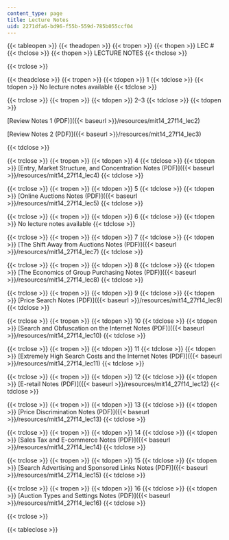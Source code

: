 ```yaml
---
content_type: page
title: Lecture Notes
uid: 2271dfa6-bd96-f55b-559d-785b055ccf04
---
```


{{< tableopen >}}
{{< theadopen >}}
{{< tropen >}}
{{< thopen >}}
LEC #
{{< thclose >}}
{{< thopen >}}
LECTURE NOTES
{{< thclose >}}

{{< trclose >}}

{{< theadclose >}}
{{< tropen >}}
{{< tdopen >}}
1
{{< tdclose >}}
{{< tdopen >}}
No lecture notes available
{{< tdclose >}}

{{< trclose >}}
{{< tropen >}}
{{< tdopen >}}
2–3
{{< tdclose >}}
{{< tdopen >}}


[Review Notes 1 (PDF)]({{< baseurl >}}/resources/mit14_27f14_lec2)

[Review Notes 2 (PDF)]({{< baseurl >}}/resources/mit14_27f14_lec3)


{{< tdclose >}}

{{< trclose >}}
{{< tropen >}}
{{< tdopen >}}
4
{{< tdclose >}}
{{< tdopen >}}
[Entry, Market Structure, and Concentration Notes (PDF)]({{< baseurl >}}/resources/mit14_27f14_lec4)
{{< tdclose >}}

{{< trclose >}}
{{< tropen >}}
{{< tdopen >}}
5
{{< tdclose >}}
{{< tdopen >}}
[Online Auctions Notes (PDF)]({{< baseurl >}}/resources/mit14_27f14_lec5)
{{< tdclose >}}

{{< trclose >}}
{{< tropen >}}
{{< tdopen >}}
6
{{< tdclose >}}
{{< tdopen >}}
No lecture notes available
{{< tdclose >}}

{{< trclose >}}
{{< tropen >}}
{{< tdopen >}}
7
{{< tdclose >}}
{{< tdopen >}}
[The Shift Away from Auctions Notes (PDF)]({{< baseurl >}}/resources/mit14_27f14_lec7)
{{< tdclose >}}

{{< trclose >}}
{{< tropen >}}
{{< tdopen >}}
8
{{< tdclose >}}
{{< tdopen >}}
[The Economics of Group Purchasing Notes (PDF)]({{< baseurl >}}/resources/mit14_27f14_lec8)
{{< tdclose >}}

{{< trclose >}}
{{< tropen >}}
{{< tdopen >}}
9
{{< tdclose >}}
{{< tdopen >}}
[Price Search Notes (PDF)]({{< baseurl >}}/resources/mit14_27f14_lec9)
{{< tdclose >}}

{{< trclose >}}
{{< tropen >}}
{{< tdopen >}}
10
{{< tdclose >}}
{{< tdopen >}}
[Search and Obfuscation on the Internet Notes (PDF)]({{< baseurl >}}/resources/mit14_27f14_lec10)
{{< tdclose >}}

{{< trclose >}}
{{< tropen >}}
{{< tdopen >}}
11
{{< tdclose >}}
{{< tdopen >}}
[Extremely High Search Costs and the Internet Notes (PDF)]({{< baseurl >}}/resources/mit14_27f14_lec11)
{{< tdclose >}}

{{< trclose >}}
{{< tropen >}}
{{< tdopen >}}
12
{{< tdclose >}}
{{< tdopen >}}
[E-retail Notes (PDF)]({{< baseurl >}}/resources/mit14_27f14_lec12)
{{< tdclose >}}

{{< trclose >}}
{{< tropen >}}
{{< tdopen >}}
13
{{< tdclose >}}
{{< tdopen >}}
[Price Discrimination Notes (PDF)]({{< baseurl >}}/resources/mit14_27f14_lec13)
{{< tdclose >}}

{{< trclose >}}
{{< tropen >}}
{{< tdopen >}}
14
{{< tdclose >}}
{{< tdopen >}}
[Sales Tax and E-commerce Notes (PDF)]({{< baseurl >}}/resources/mit14_27f14_lec14)
{{< tdclose >}}

{{< trclose >}}
{{< tropen >}}
{{< tdopen >}}
15
{{< tdclose >}}
{{< tdopen >}}
[Search Advertising and Sponsored Links Notes (PDF)]({{< baseurl >}}/resources/mit14_27f14_lec15)
{{< tdclose >}}

{{< trclose >}}
{{< tropen >}}
{{< tdopen >}}
16
{{< tdclose >}}
{{< tdopen >}}
[Auction Types and Settings Notes (PDF)]({{< baseurl >}}/resources/mit14_27f14_lec16)
{{< tdclose >}}

{{< trclose >}}

{{< tableclose >}}